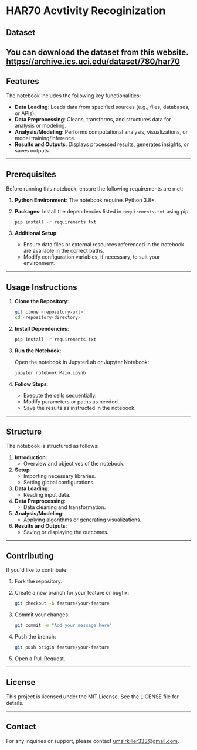 # HAR70 Acvtivity Recoginization
## Dataset
You can download the dataset from this website.
https://archive.ics.uci.edu/dataset/780/har70
---

## Features

The notebook includes the following key functionalities:

- **Data Loading**: Loads data from specified sources (e.g., files, databases, or APIs).
- **Data Preprocessing**: Cleans, transforms, and structures data for analysis or modeling.
- **Analysis/Modeling**: Performs computational analysis, visualizations, or model training/inference.
- **Results and Outputs**: Displays processed results, generates insights, or saves outputs.

---

## Prerequisites

Before running this notebook, ensure the following requirements are met:

1. **Python Environment**: The notebook requires Python 3.8+.
2. **Packages**: Install the dependencies listed in `requirements.txt` using pip.

   ```bash
   pip install -r requirements.txt
   ```

3. **Additional Setup**:
   - Ensure data files or external resources referenced in the notebook are available in the correct paths.
   - Modify configuration variables, if necessary, to suit your environment.

---

## Usage Instructions

1. **Clone the Repository**:

   ```bash
   git clone <repository-url>
   cd <repository-directory>
   ```

2. **Install Dependencies**:

   ```bash
   pip install -r requirements.txt
   ```

3. **Run the Notebook**:
   
   Open the notebook in JupyterLab or Jupyter Notebook:
   
   ```bash
   jupyter notebook Main.ipynb
   ```

4. **Follow Steps**:
   - Execute the cells sequentially.
   - Modify parameters or paths as needed.
   - Save the results as instructed in the notebook.

---

## Structure

The notebook is structured as follows:

1. **Introduction**:
   - Overview and objectives of the notebook.
2. **Setup**:
   - Importing necessary libraries.
   - Setting global configurations.
3. **Data Loading**:
   - Reading input data.
4. **Data Preprocessing**:
   - Data cleaning and transformation.
5. **Analysis/Modeling**:
   - Applying algorithms or generating visualizations.
6. **Results and Outputs**:
   - Saving or displaying the outcomes.

---

## Contributing

If you'd like to contribute:

1. Fork the repository.
2. Create a new branch for your feature or bugfix:

   ```bash
   git checkout -b feature/your-feature
   ```

3. Commit your changes:

   ```bash
   git commit -m "Add your message here"
   ```

4. Push the branch:

   ```bash
   git push origin feature/your-feature
   ```

5. Open a Pull Request.

---

## License

This project is licensed under the MIT License. See the LICENSE file for details.

---

## Contact

For any inquiries or support, please contact umairkiller333@gmail.com.

